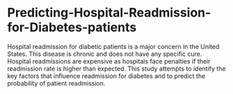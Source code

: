 # Predicting-Hospital-Readmission-for-Diabetes-patients
Hospital readmission for diabetic patients is a major concern in the United States. This disease is chronic and does not have any specific cure. Hospital readmissions are expensive as hospitals face penalties if their readmission rate is higher than expected. This study attempts to identify the key factors that influence readmission for diabetes and to predict the probability of patient readmission.
